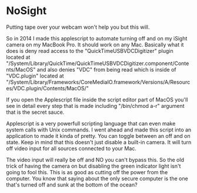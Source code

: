 # NoSight
Putting tape over your webcam won't help you but this will.

So in 2014 I made this applescript to automate turning off and on my iSight camera on my MacBook Pro.  It should work on any Mac.  Basically what it does is deny read access to the "QuickTimeUSBVDCDigitizer" plugin located at "/System/Library/QuickTime/QuickTimeUSBVDCDigitizer.component/Contents/MacOS"  and also denies "VDC" from being read which is inside of "VDC.plugin" located at "/System/Library/Frameworks/CoreMediaIO.framework/Versions/A/Resources/VDC.plugin/Contents/MacOS/"

If you open the Applescript file inside the script editor part of MacOS you'll see in detail every step that is made including "/bin/chmod a-r" argument that is the secret sauce.

Applescript is a very powerfull scripting language that can even make system calls with Unix commands.  I went ahead and made this script into an application to made it kinda of pretty.  You can toggle between an off and on state.  Keep in mind that this doesn't just disable a built-in camera.  It will turn off video input for all sources connected to your Mac.

The video input will really be off and NO you can't bypass this.  So the old trick of having the camera on but disabling the green indicator light isn't going to fool this.  This is as good as cutting off the power from the computer.  You know that saying about the only secure computer is the one that's turned off and sunk at the bottom of the ocean?
